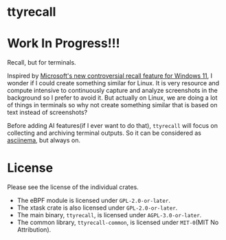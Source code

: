 # ttyrecall

# Work In Progress!!!

Recall, but for terminals.

Inspired by [Microsoft's new controversial recall feature for Windows 11](https://support.microsoft.com/en-us/windows/retrace-your-steps-with-recall-aa03f8a0-a78b-4b3e-b0a1-2eb8ac48701c),
I wonder if I could create something similar for Linux.
It is very resource and compute intensive to continuously capture and analyze screenshots in the background so I prefer
to avoid it. But actually on Linux, we are doing a lot of things in terminals so why not create something similar that
is based on text instead of screenshots?

Before adding AI features(if I ever want to do that), `ttyrecall` will focus on collecting and archiving terminal outputs.
So it can be considered as [asciinema](https://asciinema.org/), but always on.

# License

Please see the license of the individual crates.

- The eBPF module is licensed under `GPL-2.0-or-later`.
- The xtask crate is also licensed under `GPL-2.0-or-later`.
- The main binary, `ttyrecall`, is licensed under `AGPL-3.0-or-later`.
- The common library, `ttyrecall-common`, is licensed under `MIT-0`(MIT No Attribution).
